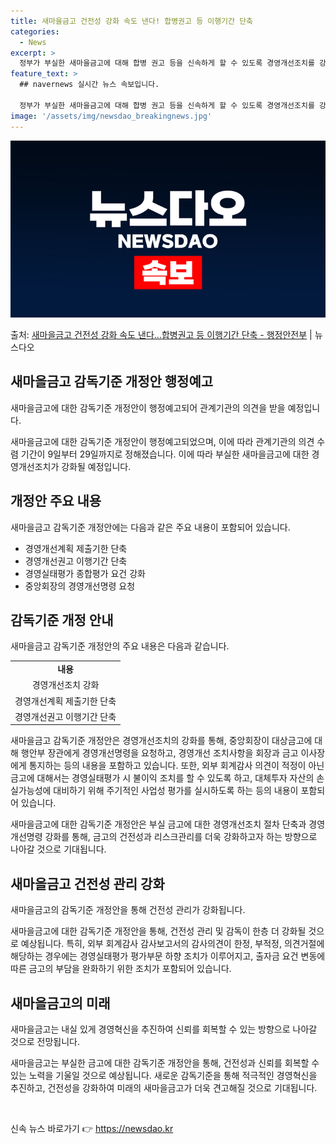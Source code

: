 ```yaml
---
title: 새마을금고 건전성 강화 속도 낸다! 합병권고 등 이행기간 단축
categories:
  - News
excerpt: >
  정부가 부실한 새마을금고에 대해 합병 권고 등을 신속하게 할 수 있도록 경영개선조치를 강화한다. 이에 경영개…
feature_text: >
  ## navernews 실시간 뉴스 속보입니다.

  정부가 부실한 새마을금고에 대해 합병 권고 등을 신속하게 할 수 있도록 경영개선조치를 강화한다. 이에 경영개…
image: '/assets/img/newsdao_breakingnews.jpg'
---
```


![뉴스다오 속보](/assets/img/newsdao_breakingnews.jpg)

<p>출처: <a href="https://newsdao.kr/3757" rel="dofollow">새마을금고 건전성 강화 속도 낸다…합병권고 등 이행기간 단축 - 행정안전부</a> | 뉴스다오</p>

<h2 data-ke-size="size26">새마을금고 감독기준 개정안 행정예고</h2>
새마을금고에 대한 감독기준 개정안이 행정예고되어 관계기관의 의견을 받을 예정입니다.

<p data-ke-size="size16">새마을금고에 대한 감독기준 개정안이 행정예고되었으며, 이에 따라 관계기관의 의견 수렴 기간이 9일부터 29일까지로 정해졌습니다. 이에 따라 부실한 새마을금고에 대한 경영개선조치가 강화될 예정입니다.</p>

<h2 data-ke-size="size26">개정안 주요 내용</h2>
새마을금고 감독기준 개정안에는 다음과 같은 주요 내용이 포함되어 있습니다.

<ul>
  <li>경영개선계획 제출기한 단축</li>
  <li>경영개선권고 이행기간 단축</li>
  <li>경영실태평가 종합평가 요건 강화</li>
  <li>중앙회장의 경영개선명령 요청</li>
</ul>

<h2 data-ke-size="size26">감독기준 개정 안내</h2>
새마을금고 감독기준 개정안의 주요 내용은 다음과 같습니다.

<table>
  <tr>
    <td style="text-align: center; height: 17px;"><b>내용</b></td>
  </tr>
  <tr>
    <td style="text-align: center; height: 17px;">경영개선조치 강화</td>
  </tr>
  <tr>
    <td style="text-align: center; height: 17px;">경영개선계획 제출기한 단축</td>
  </tr>
  <tr>
    <td style="text-align: center; height: 17px;">경영개선권고 이행기간 단축</td>
  </tr>
</table>

<p data-ke-size="size16">새마을금고 감독기준 개정안은 경영개선조치의 강화를 통해, 중앙회장이 대상금고에 대해 행안부 장관에게 경영개선명령을 요청하고, 경영개선 조치사항을 회장과 금고 이사장에게 통지하는 등의 내용을 포함하고 있습니다. 또한, 외부 회계감사 의견이 적정이 아닌 금고에 대해서는 경영실태평가 시 불이익 조치를 할 수 있도록 하고, 대체투자 자산의 손실가능성에 대비하기 위해 주기적인 사업성 평가를 실시하도록 하는 등의 내용이 포함되어 있습니다.</p>

<p data-ke-size="size16">새마을금고에 대한 감독기준 개정안은 부실 금고에 대한 경영개선조치 절차 단축과 경영개선명령 강화를 통해, 금고의 건전성과 리스크관리를 더욱 강화하고자 하는 방향으로 나아갈 것으로 기대됩니다.</p>

<h2 data-ke-size="size26">새마을금고 건전성 관리 강화</h2>
새마을금고의 감독기준 개정안을 통해 건전성 관리가 강화됩니다.

<p data-ke-size="size16">새마을금고에 대한 감독기준 개정안을 통해, 건전성 관리 및 감독이 한층 더 강화될 것으로 예상됩니다. 특히, 외부 회계감사 감사보고서의 감사의견이 한정, 부적정, 의견거절에 해당하는 경우에는 경영실태평가 평가부문 하향 조치가 이루어지고, 출자금 요건 변동에 따른 금고의 부담을 완화하기 위한 조치가 포함되어 있습니다.</p>

<h2 data-ke-size="size26">새마을금고의 미래</h2>
새마을금고는 내실 있게 경영혁신을 추진하여 신뢰를 회복할 수 있는 방향으로 나아갈 것으로 전망됩니다.

<p data-ke-size="size16">새마을금고는 부실한 금고에 대한 감독기준 개정안을 통해, 건전성과 신뢰를 회복할 수 있는 노력을 기울일 것으로 예상됩니다. 새로운 감독기준을 통해 적극적인 경영혁신을 추진하고, 건전성을 강화하여 미래의 새마을금고가 더욱 견고해질 것으로 기대됩니다.</p>

<p data-ke-size="size16">&nbsp;</p> 

신속 뉴스 바로가기 👉 <a href="https://newsdao.kr" rel="dofollow">https://newsdao.kr</a>


